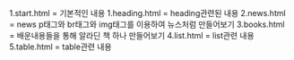 1.start.html = 기본적인 내용
1.heading.html = heading관련된 내용
2.news.html = news p태그와 br태그와 img태그를 이용하여 뉴스처럼 만들어보기
3.books.html = 배운내용들을 통해 알라딘 책 하나 만들어보기
4.list.html = list관련 내용
5.table.html = table관련 내용
